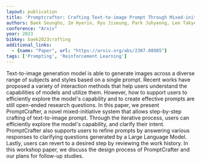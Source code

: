 ```yaml
---
layout: publication
title: 'Promptcrafter: Crafting Text-to-image Prompt Through Mixed-initiative Dialogue With LLM'
authors: Baek Seungho, Im Hyerin, Ryu Jiseung, Park Juhyeong, Lee Takyeon
conference: "Arxiv"
year: 2023
bibkey: baek2023crafting
additional_links:
  - {name: "Paper", url: "https://arxiv.org/abs/2307.08985"}
tags: ['Prompting', 'Reinforcement Learning']
---
```

Text-to-image generation model is able to generate images across a diverse
range of subjects and styles based on a single prompt. Recent works have
proposed a variety of interaction methods that help users understand the
capabilities of models and utilize them. However, how to support users to
efficiently explore the model's capability and to create effective prompts are
still open-ended research questions. In this paper, we present PromptCrafter, a
novel mixed-initiative system that allows step-by-step crafting of
text-to-image prompt. Through the iterative process, users can efficiently
explore the model's capability, and clarify their intent. PromptCrafter also
supports users to refine prompts by answering various responses to clarifying
questions generated by a Large Language Model. Lastly, users can revert to a
desired step by reviewing the work history. In this workshop paper, we discuss
the design process of PromptCrafter and our plans for follow-up studies.
